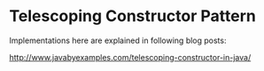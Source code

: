 # Telescoping Constructor Pattern
Implementations here are explained in following blog posts:

http://www.javabyexamples.com/telescoping-constructor-in-java/




